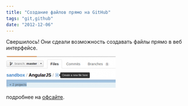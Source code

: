 ```yaml
---
title: "Создание файлов прямо на GitHub"
tags: "git,github"
date: "2012-12-06"
---
```


Свершилось! Они сдеали возможность создавать файлы прямо в веб интерфейсе.

![](images/github_createfile-300x87.png "github_createfile")

подробнее на [офсайте](https://github.com/blog/1327-creating-files-on-github).
